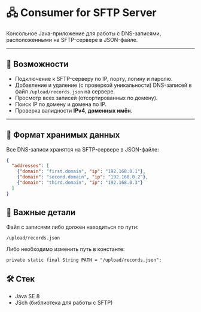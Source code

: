 # 🖧 Consumer for SFTP Server

Консольное Java-приложение для работы с DNS-записями, расположенными на SFTP-сервере в JSON-файле.  

---

## 🚀 Возможности
- Подключение к SFTP-серверу по IP, порту, логину и паролю.
- Добавление и удаление (с проверкой уникальности) DNS-записей в файл `/upload/records.json` на сервере.
- Просмотр всех записей (отсортированных по домену).
- Поиск IP по домену и домена по IP. 
- Проверка валидности **IPv4**, **доменных имён**.

---

## 📂 Формат хранимых данных
Все DNS-записи хранятся на SFTP-сервере в JSON-файле:

```json
{
  "addresses": [
    {"domain": "first.domain", "ip": "192.168.0.1"},
    {"domain": "second.domain", "ip": "192.168.0.2"},
    {"domain": "third.domain", "ip": "192.168.0.3"}
  ]
}
```

## 📌 Важные детали

Файл с записями либо должен находиться по пути:

``/upload/records.json``

Либо необходимо изменить путь в константе:

```private static final String PATH = "/upload/records.json";```

## 🛠️️ Стек
- Java SE 8
- JSch (библиотека для работы с SFTP)